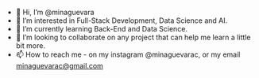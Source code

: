 - 👋 Hi, I’m @minaguevara
- 👀 I’m interested in Full-Stack Development, Data Science and AI.
- 🌱 I’m currently learning Back-End and Data Science.
- 💞️ I’m looking to collaborate on any project that can help me learn a little bit more.
- 📫 How to reach me - on my instagram @minaguevarac, or my email minaguevarac@gmail.com

<!---
minaguevara/minaguevara is a ✨ special ✨ repository because its `README.md` (this file) appears on your GitHub profile.
You can click the Preview link to take a look at your changes.
--->
